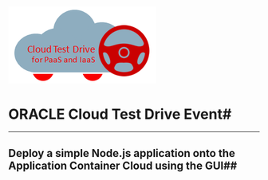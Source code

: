 ![](../common/images/customer.logo.png)
---
# ORACLE Cloud Test Drive Event#
----
## Deploy a simple Node.js application onto the Application Container Cloud using the GUI##
